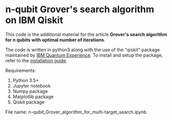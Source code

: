# n-qubit Grover's search algorithm on IBM Qiskit

This code is the additional material for the article __Grover's search algorithm for n qubits with optimal number of iterations__.

The code is written in python3 along with the use of the "qiskit" package maintained by [IBM Quantum Experience](https://quantum-computing.ibm.com/). To install and setup the package, refer to the [installation guide](https://qiskit.org/documentation/install.html).

Requirements:

1. Python 3.5+
2. Jupyter notebook
3. Numpy package
4. Matplotlib package
5. Qiskit package

File name: n-qubit_Grover_algorithm_for_multi-target_search.ipynb

